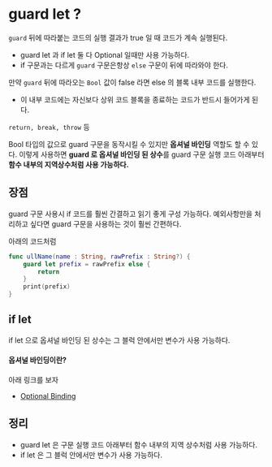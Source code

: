 # guard let ?
```guard``` 뒤에 따라붙는 코드의 실행 결과가 true 일 때 코드가 계속 실행된다.
- guard let 과 if let 둘 다 Optional 일때만 사용 가능하다.
- if 구문과는 다르게 ```guard``` 구문은항상 ```else``` 구문이 뒤에 따라와야 한다.

만약 ```guard``` 뒤에 따라오는 ```Bool``` 값이 false 라면 else 의 블록 내부 코드를 실행한다.   
- 이 내부 코드에는 자신보다 상위 코드 블록을 종료하는 코드가 반드시 들어가게 된다.

```return, break, throw``` 등

Bool 타입의 값으로 guard 구문을 동작시킬 수 있지만 <b>옵셔널 바인딩</b> 역할도 할 수 있다. 이렇게 사용하면 <b>guard 로 옵셔널 바인딩 된 상수</b>를 guard 구문 실행 코드 아래부터 <b>함수 내부의 지역상수처럼 사용 가능하다.</b>

## 장점
guard 구문 사용시 if 코드를 훨씬 간결하고 읽기 좋게 구성 가능하다.
예외사항만을 처리하고 싶다면 guard 구문을 사용하는 것이 훨씬 간편하다.

아래의 코드처럼
```swift
func ullName(name : String, rawPrefix : String?) {
    guard let prefix = rawPrefix else {
        return 
    }
    print(prefix)
}
```


## if let 
if let 으로 옵셔널 바인딩 된 상수는 그 블럭 안에서만 변수가 사용 가능하다.

#### 옵셔널 바인딩이란?
아래 링크를 보자
- [Optional Binding](https://github.com/Mindohyeon/TIL/blob/main/Swift/Swift/Optional%20Binding.md)


## 정리
- guard let 은 구문 실행 코드 아래부터 함수 내부의 지역 상수처럼 사용 가능하다.
- if let 은 그 블럭 안에서만 변수가 사용 가능하다.
